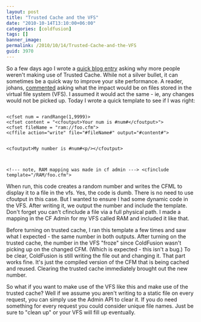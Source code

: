 ```yaml
---
layout: post
title: "Trusted Cache and the VFS"
date: "2010-10-14T13:10:00+06:00"
categories: [coldfusion]
tags: []
banner_image: 
permalink: /2010/10/14/Trusted-Cache-and-the-VFS
guid: 3970
---
```


So a few days ago I wrote a <a href="http://www.raymondcamden.com/index.cfm/2010/10/13/Why-arent-you-using-Trusted-Cache">quick blog entry</a> asking why more people weren't making use of Trusted Cache. While not a silver bullet, it can sometimes be a quick way to improve your site performance. A reader, johans, <a href="http://www.coldfusionjedi.com/index.cfm/2010/10/13/Why-arent-you-using-Trusted-Cache#c8CB03A28-B62A-C0C4-DE3D4EC8ABD734D1">commented</a> asking what the impact would be on files stored in the virtual file system (VFS). I assumed it would act the same - ie, any changes would not be picked up. Today I wrote a quick template to see if I was right:
<!--more-->
<p>

<code>
&lt;cfset num = randRange(1,9999)&gt;
&lt;cfset content = "&lt;cfoutput&gt;Your num is #num#&lt;/cfoutput&gt;"&gt;
&lt;cfset fileName = "ram://foo.cfm"&gt;
&lt;cffile action="write" file="#fileName#" output="#content#"&gt;

&lt;cfoutput&gt;My number is #num#&lt;p/&gt;&lt;/cfoutput&gt;

&lt;!--- note, RAM mapping was made in cf admin ---&gt;
&lt;cfinclude template="/RAM/foo.cfm"&gt;
</code>

<p>

When run, this code creates a random number and writes the CFML to display it to a file in the vfs. Yes, the code is dumb. There is no need to use cfoutput in this case. But I wanted to ensure I had some dynamic code in the VFS. After writing it, we output the number and include the template. Don't forget you can't cfinclude a file via a full physical path. I made a mapping in the CF Admin for my VFS called RAM and included it like that. 

<p>

Before turning on trusted cache, I ran this template a few times and saw what I expected - the same number in both outputs. After turning on the trusted cache, the number in the VFS "froze" since ColdFusion wasn't picking up on the changed CFM. (Which is expected - this isn't a bug.) To be clear, ColdFusion is still writing the file out and changing it. That part works fine. It's just the compiled version of the CFM that is being cached and reused. Clearing the trusted cache immediately brought out the new number. 

<p>

So what if you want to make use of the VFS like this and make use of the trusted cache? Well if we assume you aren't writing to a static file on every request, you can simply use the Admin API to clear it. If you do need something for every request you could consider unique file names. Just be sure to "clean up" or your VFS will fill up eventually.